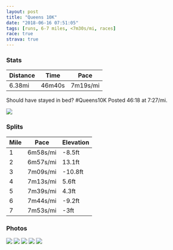 ```yaml
---
layout: post
title: "Queens 10K"
date: "2018-06-16 07:51:05"
tags: [runs, 6-7 miles, <7m30s/mi, races]
race: true
strava: true
---
```


### Stats

| Distance | Time | Pace |
|----------|------|------|
|6.38mi|46m40s|7m19s/mi|

Should have stayed in bed? #Queens10K
Posted 46:18 at 7:27/mi.



<img src='https://maps.googleapis.com/maps/api/staticmap?maptype=roadmap&path=enc:wzuwFt|saMhQpCfGrFzCjIpEwCpF?rAtBxAbTtDxHnCc@kBoK{LtHkD[{HkJtBwIlOpVe@nHiFnHe[jNiGt@mL~IiO`F_Lm@gLkMt@u@rExIdFtCvI?vc@eQ~@kDd@dJkJlGfCpDlZoLnAyH{BmMhEcEIsBkM|BeEhFiCmEsUoHJ{EzK}LbFnOvAQ_D_QsBiC&key=AIzaSyC1MId7bFpkLXNAaYhBSTb8jLyiSqzbDtM&size=800x800&markers=color:yellow|label:S|40.7494,-73.83515&markers=color:green|label:F|40.74845,-73.83890000000001'>

### Splits

| Mile | Pace | Elevation |
|------|------|-----------|
|1|6m58s/mi|-8.5ft|
|2|6m57s/mi|13.1ft|
|3|7m09s/mi|-10.8ft|
|4|7m13s/mi|5.6ft|
|5|7m39s/mi|4.3ft|
|6|7m44s/mi|-9.2ft|
|7|7m53s/mi|-3ft|

### Photos
<img src='https://dgtzuqphqg23d.cloudfront.net/hYauyaICx_PZILlwEKheZ05WeuGxx0mPdwdZaZe-jUg-768x576.jpg'>

<img src='https://dgtzuqphqg23d.cloudfront.net/YKOtfJNgDgGfNiaigIc-3QJT1jcK0KNd8TCNcBl2a70-577x768.jpg'>

<img src='https://dgtzuqphqg23d.cloudfront.net/gbSwJCexlWcR9yTo7R6c56Hd0Q-VZX62hCoMQNiRmzY-576x768.jpg'>

<img src='https://dgtzuqphqg23d.cloudfront.net/RvAc4SNnzvB704PHQSCO5Cdq6PNkzbqY6oTq6KC9f64-768x576.jpg'>

<img src='https://dgtzuqphqg23d.cloudfront.net/EQ00c1FWNp-gSK6wsPSWfFHkDgZB7EPO1_JpTXjfOL4-398x768.jpg'>
